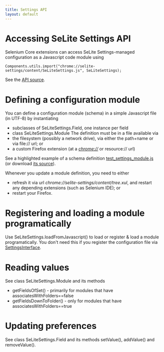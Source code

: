 ```yaml
---
title: Settings API
layout: default
---
```


# Accessing SeLite Settings API #
Selenium Core extensions can access SeLite Settings-managed configuration as a Javascript code module using
```
Components.utils.import("chrome://selite-settings/content/SeLiteSettings.js", SeLiteSettings);
```
See the [API source](https://code.google.com/p/selite/source/browse/settings/src/chrome/content/SeLiteSettings.js).

# Defining a configuration module #
You can define a configuration module (schema) in a simple Javascript file (in UTF-8) by instantiating
  * subclasses of SeLiteSettings.Field, one instance per field
  * class SeLiteSettings.Module
The definition must be in a file available via
  * the filesystem (possibly a network drive), via either the path+name or via file:// url; or
  * a custom Firefox extension (at a [_chrome://_](AboutDocumentation#firefox-chrome-urls-for-documentation-and-gui) or resource:// url)

See a highlighted example of a schema definition [test\_settings\_module.js](https://code.google.com/p/selite/source/browse/settings/test_settings_module.js) (or download [its source](https://selite.googlecode.com/git/settings/test_settings_module.js)).

Whenever you update a module definition, you need to either
  * refresh it via url <i>chrome://selite-settings/content/tree.xul</i>, and restart any depending extensions (such as Selenium IDE); or
  * restart your Firefox.

# Registering and loading a module programatically #
Use SeLiteSettings.loadFromJavascript() to load or register & load a module programatically. You don't need this if you register the configuration file via [SettingsInterface](SettingsInterface).

# Reading values #
See class SeLiteSettings.Module and its methods
  * getFieldsOfSet() - primarily for modules that have associatesWithFolders==false
  * getFieldsDownToFolder() - only for modules that have associatesWithFolders==true

# Updating preferences #
See class SeLiteSettings.Field and its methods setValue(), addValue() and removeValue().